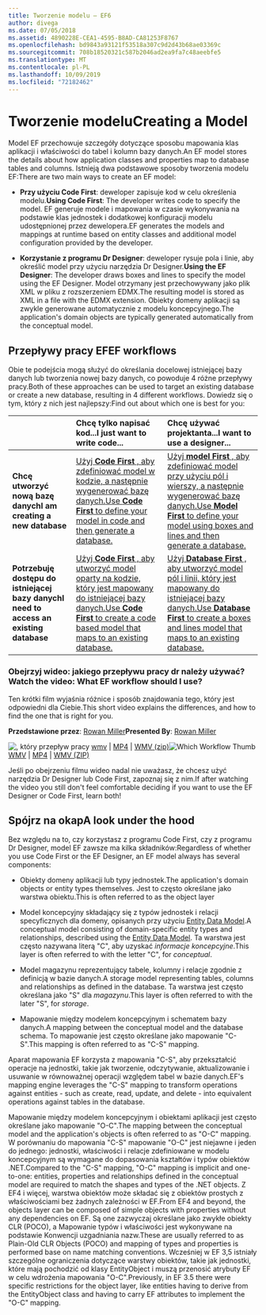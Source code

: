 ```yaml
---
title: Tworzenie modelu — EF6
author: divega
ms.date: 07/05/2018
ms.assetid: 4890228E-CEA1-4595-B8AD-CA81253F8767
ms.openlocfilehash: bd9843a93121f53518a307c9d2d43b68ae03369c
ms.sourcegitcommit: 708b18520321c587b2046ad2ea9fa7c48aeebfe5
ms.translationtype: MT
ms.contentlocale: pl-PL
ms.lasthandoff: 10/09/2019
ms.locfileid: "72182462"
---
```

# <a name="creating-a-model"></a><span data-ttu-id="158f4-102">Tworzenie modelu</span><span class="sxs-lookup"><span data-stu-id="158f4-102">Creating a Model</span></span>

<span data-ttu-id="158f4-103">Model EF przechowuje szczegóły dotyczące sposobu mapowania klas aplikacji i właściwości do tabel i kolumn bazy danych.</span><span class="sxs-lookup"><span data-stu-id="158f4-103">An EF model stores the details about how application classes and properties map to database tables and columns.</span></span> <span data-ttu-id="158f4-104">Istnieją dwa podstawowe sposoby tworzenia modelu EF:</span><span class="sxs-lookup"><span data-stu-id="158f4-104">There are two main ways to create an EF model:</span></span>

- <span data-ttu-id="158f4-105">**Przy użyciu Code First**: deweloper zapisuje kod w celu określenia modelu.</span><span class="sxs-lookup"><span data-stu-id="158f4-105">**Using Code First**: The developer writes code to specify the model.</span></span> <span data-ttu-id="158f4-106">EF generuje modele i mapowania w czasie wykonywania na podstawie klas jednostek i dodatkowej konfiguracji modelu udostępnionej przez dewelopera.</span><span class="sxs-lookup"><span data-stu-id="158f4-106">EF generates the models and mappings at runtime based on entity classes and additional model configuration provided by the developer.</span></span>

- <span data-ttu-id="158f4-107">**Korzystanie z programu Dr Designer**: deweloper rysuje pola i linie, aby określić model przy użyciu narzędzia Dr Designer.</span><span class="sxs-lookup"><span data-stu-id="158f4-107">**Using the EF Designer**: The developer draws boxes and lines to specify the model using the EF Designer.</span></span> <span data-ttu-id="158f4-108">Model otrzymany jest przechowywany jako plik XML w pliku z rozszerzeniem EDMX.</span><span class="sxs-lookup"><span data-stu-id="158f4-108">The resulting model is stored as XML in a file with the EDMX extension.</span></span> <span data-ttu-id="158f4-109">Obiekty domeny aplikacji są zwykle generowane automatycznie z modelu koncepcyjnego.</span><span class="sxs-lookup"><span data-stu-id="158f4-109">The application's domain objects are typically generated automatically from the conceptual model.</span></span>

## <a name="ef-workflows"></a><span data-ttu-id="158f4-110">Przepływy pracy EF</span><span class="sxs-lookup"><span data-stu-id="158f4-110">EF workflows</span></span>

<span data-ttu-id="158f4-111">Obie te podejścia mogą służyć do określania docelowej istniejącej bazy danych lub tworzenia nowej bazy danych, co powoduje 4 różne przepływy pracy.</span><span class="sxs-lookup"><span data-stu-id="158f4-111">Both of these approaches can be used to target an existing database or create a new database, resulting in 4 different workflows.</span></span>
<span data-ttu-id="158f4-112">Dowiedz się o tym, który z nich jest najlepszy:</span><span class="sxs-lookup"><span data-stu-id="158f4-112">Find out about which one is best for you:</span></span>  

|                                           | <span data-ttu-id="158f4-113">Chcę tylko napisać kod...</span><span class="sxs-lookup"><span data-stu-id="158f4-113">I just want to write code...</span></span>                                                                                                                   | <span data-ttu-id="158f4-114">Chcę używać projektanta...</span><span class="sxs-lookup"><span data-stu-id="158f4-114">I want to use a designer...</span></span>                                                                                                                        |
|:------------------------------------------|:-----------------------------------------------------------------------------------------------------------------------------------------------|:---------------------------------------------------------------------------------------------------------------------------------------------------|
| <span data-ttu-id="158f4-115">**Chcę utworzyć nową bazę danych**</span><span class="sxs-lookup"><span data-stu-id="158f4-115">**I am creating a new database**</span></span>          | [<span data-ttu-id="158f4-116">Użyj **Code First** , aby zdefiniować model w kodzie, a następnie wygenerować bazę danych.</span><span class="sxs-lookup"><span data-stu-id="158f4-116">Use **Code First** to define your model in code and then generate a database.</span></span>](~/ef6/modeling/code-first/workflows/new-database.md)           | [<span data-ttu-id="158f4-117">Użyj **model First** , aby zdefiniować model przy użyciu pól i wierszy, a następnie wygenerować bazę danych.</span><span class="sxs-lookup"><span data-stu-id="158f4-117">Use **Model First** to define your model using boxes and lines and then generate a database.</span></span>](~/ef6/modeling/designer/workflows/model-first.md)   |
| <span data-ttu-id="158f4-118">**Potrzebuję dostępu do istniejącej bazy danych**</span><span class="sxs-lookup"><span data-stu-id="158f4-118">**I need to access an existing database**</span></span> | [<span data-ttu-id="158f4-119">Użyj **Code First** , aby utworzyć model oparty na kodzie, który jest mapowany do istniejącej bazy danych.</span><span class="sxs-lookup"><span data-stu-id="158f4-119">Use **Code First** to create a code based model that maps to an existing database.</span></span>](~/ef6/modeling/code-first/workflows/existing-database.md) | [<span data-ttu-id="158f4-120">Użyj **Database First** , aby utworzyć model pól i linii, który jest mapowany do istniejącej bazy danych.</span><span class="sxs-lookup"><span data-stu-id="158f4-120">Use **Database First** to create a boxes and lines model that maps to an existing database.</span></span>](~/ef6/modeling/designer/workflows/database-first.md) |

### <a name="watch-the-video-what-ef-workflow-should-i-use"></a><span data-ttu-id="158f4-121">Obejrzyj wideo: jakiego przepływu pracy dr należy używać?</span><span class="sxs-lookup"><span data-stu-id="158f4-121">Watch the video: What EF workflow should I use?</span></span>

<span data-ttu-id="158f4-122">Ten krótki film wyjaśnia różnice i sposób znajdowania tego, który jest odpowiedni dla Ciebie.</span><span class="sxs-lookup"><span data-stu-id="158f4-122">This short video explains the differences, and how to find the one that is right for you.</span></span>

<span data-ttu-id="158f4-123">**Przedstawione przez**: [Rowan Miller](https://romiller.com/)</span><span class="sxs-lookup"><span data-stu-id="158f4-123">**Presented By**: [Rowan Miller](https://romiller.com/)</span></span>

<span data-ttu-id="158f4-124">![, który przepływ pracy](../media/whichworkflow-thumb.png) [wmv](https://download.microsoft.com/download/8/F/8/8F81F4CD-3678-4229-8D79-0C63FFA3C595/HDI_ITPro_Technet_winvideo_ChoseYourWorkflow.wmv) | [MP4](https://download.microsoft.com/download/8/F/8/8F81F4CD-3678-4229-8D79-0C63FFA3C595/HDI_ITPro_Technet_mp4video_ChoseYourWorkflow.m4v) | [WMV (zip)](https://download.microsoft.com/download/8/F/8/8F81F4CD-3678-4229-8D79-0C63FFA3C595/HDI_ITPro_Technet_winvideo_ChoseYourWorkflow.zip)</span><span class="sxs-lookup"><span data-stu-id="158f4-124">![Which Workflow Thumb](../media/whichworkflow-thumb.png) [WMV](https://download.microsoft.com/download/8/F/8/8F81F4CD-3678-4229-8D79-0C63FFA3C595/HDI_ITPro_Technet_winvideo_ChoseYourWorkflow.wmv) | [MP4](https://download.microsoft.com/download/8/F/8/8F81F4CD-3678-4229-8D79-0C63FFA3C595/HDI_ITPro_Technet_mp4video_ChoseYourWorkflow.m4v) | [WMV (ZIP)](https://download.microsoft.com/download/8/F/8/8F81F4CD-3678-4229-8D79-0C63FFA3C595/HDI_ITPro_Technet_winvideo_ChoseYourWorkflow.zip)</span></span>

<span data-ttu-id="158f4-125">Jeśli po obejrzeniu filmu wideo nadal nie uważasz, że chcesz użyć narzędzia Dr Designer lub Code First, zapoznaj się z nim.</span><span class="sxs-lookup"><span data-stu-id="158f4-125">If after watching the video you still don't feel comfortable deciding if you want to use the EF Designer or Code First, learn both!</span></span>

## <a name="a-look-under-the-hood"></a><span data-ttu-id="158f4-126">Spójrz na okap</span><span class="sxs-lookup"><span data-stu-id="158f4-126">A look under the hood</span></span>

<span data-ttu-id="158f4-127">Bez względu na to, czy korzystasz z programu Code First, czy z programu Dr Designer, model EF zawsze ma kilka składników:</span><span class="sxs-lookup"><span data-stu-id="158f4-127">Regardless of whether you use Code First or the EF Designer, an EF model always has several components:</span></span>

- <span data-ttu-id="158f4-128">Obiekty domeny aplikacji lub typy jednostek.</span><span class="sxs-lookup"><span data-stu-id="158f4-128">The application's domain objects or entity types themselves.</span></span> <span data-ttu-id="158f4-129">Jest to często określane jako warstwa obiektu.</span><span class="sxs-lookup"><span data-stu-id="158f4-129">This is often referred to as the object layer</span></span>

- <span data-ttu-id="158f4-130">Model koncepcyjny składający się z typów jednostek i relacji specyficznych dla domeny, opisanych przy użyciu [Entity Data Model](~/ef6/resources/glossary.md#entity-data-model).</span><span class="sxs-lookup"><span data-stu-id="158f4-130">A conceptual model consisting of domain-specific entity types and relationships, described using the [Entity Data Model](~/ef6/resources/glossary.md#entity-data-model).</span></span> <span data-ttu-id="158f4-131">Ta warstwa jest często nazywana literą "C", aby uzyskać _informacje koncepcyjne_.</span><span class="sxs-lookup"><span data-stu-id="158f4-131">This layer is often referred to with the letter "C", for _conceptual_.</span></span>

- <span data-ttu-id="158f4-132">Model magazynu reprezentujący tabele, kolumny i relacje zgodnie z definicją w bazie danych.</span><span class="sxs-lookup"><span data-stu-id="158f4-132">A storage model representing tables, columns and relationships as defined in the database.</span></span> <span data-ttu-id="158f4-133">Ta warstwa jest często określana jako "S" dla _magazynu_.</span><span class="sxs-lookup"><span data-stu-id="158f4-133">This layer is often referred to with the later "S", for _storage_.</span></span>  

- <span data-ttu-id="158f4-134">Mapowanie między modelem koncepcyjnym i schematem bazy danych.</span><span class="sxs-lookup"><span data-stu-id="158f4-134">A mapping between the conceptual model and the database schema.</span></span> <span data-ttu-id="158f4-135">To mapowanie jest często określane jako mapowanie "C-S".</span><span class="sxs-lookup"><span data-stu-id="158f4-135">This mapping is often referred to as "C-S" mapping.</span></span>

<span data-ttu-id="158f4-136">Aparat mapowania EF korzysta z mapowania "C-S", aby przekształcić operacje na jednostki, takie jak tworzenie, odczytywanie, aktualizowanie i usuwanie w równoważnej operacji względem tabel w bazie danych.</span><span class="sxs-lookup"><span data-stu-id="158f4-136">EF's mapping engine leverages the "C-S" mapping to transform operations against entities - such as create, read, update, and delete - into equivalent operations against tables in the database.</span></span>

<span data-ttu-id="158f4-137">Mapowanie między modelem koncepcyjnym i obiektami aplikacji jest często określane jako mapowanie "O-C".</span><span class="sxs-lookup"><span data-stu-id="158f4-137">The mapping between the conceptual model and the application's objects is often referred to as "O-C" mapping.</span></span> <span data-ttu-id="158f4-138">W porównaniu do mapowania "C-S" mapowanie "O-C" jest niejawne i jeden do jednego: jednostki, właściwości i relacje zdefiniowane w modelu koncepcyjnym są wymagane do dopasowania kształtów i typów obiektów .NET.</span><span class="sxs-lookup"><span data-stu-id="158f4-138">Compared to the "C-S" mapping, "O-C" mapping is implicit and one-to-one: entities, properties and relationships defined in the conceptual model are required to match the shapes and types of the .NET objects.</span></span> <span data-ttu-id="158f4-139">Z EF4 i więcej, warstwa obiektów może składać się z obiektów prostych z właściwościami bez żadnych zależności w EF.</span><span class="sxs-lookup"><span data-stu-id="158f4-139">From EF4 and beyond, the objects layer can be composed of simple objects with properties without any dependencies on EF.</span></span> <span data-ttu-id="158f4-140">Są one zazwyczaj określane jako zwykłe obiekty CLR (POCO), a Mapowanie typów i właściwości jest wykonywane na podstawie Konwencji uzgadniania nazw.</span><span class="sxs-lookup"><span data-stu-id="158f4-140">These are usually referred to as Plain-Old CLR Objects (POCO) and mapping of types and properties is performed base on name matching conventions.</span></span> <span data-ttu-id="158f4-141">Wcześniej w EF 3,5 istniały szczególne ograniczenia dotyczące warstwy obiektów, takie jak jednostki, które mają pochodzić od klasy EntityObject i muszą przenosić atrybuty EF w celu wdrożenia mapowania "O-C".</span><span class="sxs-lookup"><span data-stu-id="158f4-141">Previously, in EF 3.5 there were specific restrictions for the object layer, like entities having to derive from the EntityObject class and having to carry EF attributes to implement the "O-C" mapping.</span></span>
